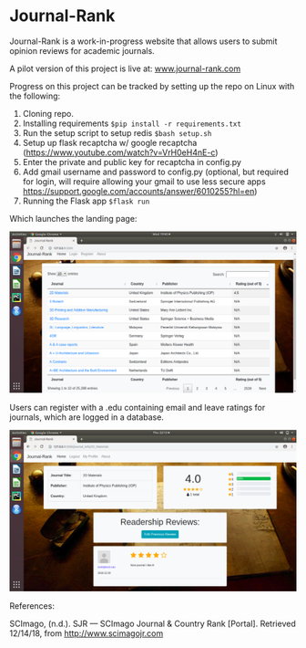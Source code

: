 # Journal-Rank
Journal-Rank is a work-in-progress website that allows users to submit opinion reviews for academic journals.

A pilot version of this project is live at:
www.journal-rank.com

Progress on this project can be tracked by
setting up the repo on Linux with the following:

1. Cloning repo.
2. Installing requirements `$pip install -r requirements.txt`
3. Run the setup script to setup redis `$bash setup.sh`
4. Setup up flask recaptcha w/ google recaptcha (https://www.youtube.com/watch?v=VrH0eH4nE-c)
5. Enter the private and public key for recaptcha in config.py 
6. Add gmail username and password to config.py (optional, but required for login, will require allowing your gmail to use less secure apps https://support.google.com/accounts/answer/6010255?hl=en)
7. Running the Flask app `$flask run`

Which launches the landing page:

![picture alt](/readme_images/index.png)

Users can register with a .edu containing email and leave ratings for journals, which are logged in a database.

![picture alt](/readme_images/journal_info.png)



References:

SCImago, (n.d.). SJR — SCImago Journal & Country Rank [Portal]. Retrieved 12/14/18, from http://www.scimagojr.com
